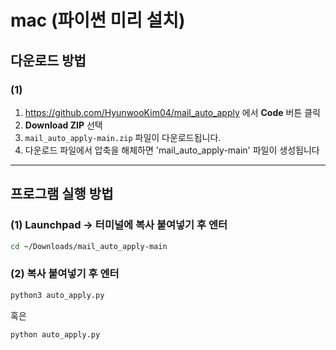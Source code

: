 # mac (파이썬 미리 설치)

## 다운로드 방법

### (1)

1. https://github.com/HyunwooKim04/mail_auto_apply 에서 **Code** 버튼 클릭
2. **Download ZIP** 선택
3. `mail_auto_apply-main.zip` 파일이 다운로드됩니다.
3. 다운로드 파일에서 압축을 해체하면 'mail_auto_apply-main' 파일이 생성됩니다

---

## 프로그램 실행 방법

### (1) Launchpad -> 터미널에 복사 붙여넣기 후 엔터
```bash
cd ~/Downloads/mail_auto_apply-main
```

### (2) 복사 붙여넣기 후 엔터
```bash
python3 auto_apply.py
```
혹은
```bash
python auto_apply.py
```

